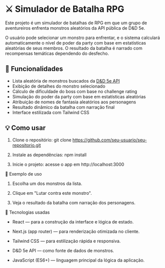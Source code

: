 # ⚔️ Simulador de Batalha RPG

Este projeto é um simulador de batalhas de RPG em que um grupo de aventureiros enfrenta monstros aleatórios da API pública de D&D 5e.

O usuário pode selecionar um monstro para enfrentar, e o sistema calculará automaticamente o nível de poder da party com base em estatísticas aleatórias de seus membros. O resultado da batalha é narrado com recompensas temáticas dependendo do desfecho.

## 🧙 Funcionalidades

- Lista aleatória de monstros buscados da [D&D 5e API](https://www.dnd5eapi.co/)
- Exibição de detalhes do monstro selecionado
- Cálculo de dificuldade do boss com base no challenge rating
- Simulação do poder da party com base em estatísticas aleatórias
- Atribuição de nomes de fantasia aleatórios aos personagens
- Resultado dinâmico da batalha com narração final
- Interface estilizada com Tailwind CSS

## 💡 Como usar

1. Clone o repositório:
git clone https://github.com/seu-usuario/seu-repositorio.git

2. Instale as dependências:
npm install

3. Inicie o projeto:
acesse o app em http://localhost:3000

🧟 Exemplo de uso
1. Escolha um dos monstros da lista.

2. Clique em "Lutar contra este monstro".

3. Veja o resultado da batalha com narração dos personagens.

🧰 Tecnologias usadas
- React — para a construção da interface e lógica de estado.

- Next.js (app router) — para renderização otimizada no cliente.

- Tailwind CSS — para estilização rápida e responsiva.

- D&D 5e API — como fonte de dados de monstros.

- JavaScript (ES6+) — linguagem principal da lógica da aplicação.

